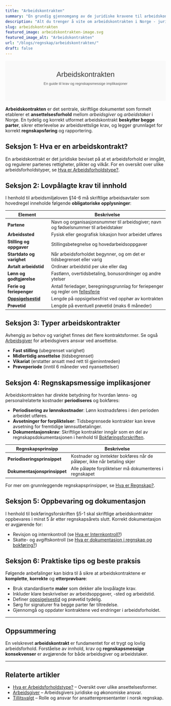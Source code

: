 ```yaml
---
title: "Arbeidskontrakten"
summary: "En grundig gjennomgang av de juridiske kravene til arbeidskontrakten, dens innhold, typer og betydning for regnskap og rapportering i Norge."
description: "Alt du trenger å vite om arbeidskontrakten i Norge - juridiske krav, innhold, typer og regnskapsmessige konsekvenser."
slug: arbeidskontrakten
featured_image: arbeidskontrakten-image.svg
featured_image_alt: "Arbeidskontrakten"
url: "/blogs/regnskap/arbeidskontrakten/"
draft: false
---
```


![Arbeidskontrakten](arbeidskontrakten-image.svg)

**Arbeidskontrakten** er det sentrale, skriftlige dokumentet som formelt etablerer et **ansettelsesforhold** mellom *arbeidsgiver* og *arbeidstaker* i Norge. En tydelig og korrekt utformet arbeidskontrakt **beskytter begge parter**, sikrer etterlevelse av arbeidsrettslige krav, og legger grunnlaget for korrekt **regnskapsføring** og rapportering.

## Seksjon 1: Hva er en arbeidskontrakt?

En arbeidskontrakt er det juridiske beviset på at et arbeidsforhold er inngått, og regulerer partenes rettigheter, plikter og vilkår. For en oversikt over ulike arbeidsforholdstyper, se [Hva er Arbeidsforholdstype?](/blogs/regnskap/hva-er-arbeidsforholdstype "Hva er Arbeidsforholdstype?").

## Seksjon 2: Lovpålagte krav til innhold

I henhold til arbeidsmiljøloven §14-6 må skriftlige arbeidsavtaler som hovedregel inneholde følgende **obligatoriske opplysninger**:

| Element                | Beskrivelse                                                       |
|------------------------|-------------------------------------------------------------------|
| **Partene**            | Navn og organisasjonsnummer til arbeidsgiver; navn og fødselsnummer til arbeidstaker |
| **Arbeidssted**        | Fysisk eller geografisk lokasjon hvor arbeidet utføres            |
| **Stilling og oppgaver** | Stillingsbetegnelse og hovedarbeidsoppgaver                    |
| **Startdato og varighet** | Når arbeidsforholdet begynner, og om det er tidsbegrenset eller varig |
| **Avtalt arbeidstid**  | Ordinær arbeidstid per uke eller dag                             |
| **Lønn og godtgjørelse** | Fastlønn, overtidsbetaling, bonusordninger og andre ytelser     |
| **Ferie og feriepenger** | Antall feriedager, beregningsgrunnlag for feriepenger og regler om [fellesferie](/blogs/regnskap/fellesferie "Fellesferie: Hva, regler og planlegging i Norge") |
| **[Oppsigelsestid](/blogs/regnskap/oppsigelsestid "Oppsigelsestid")**   | Lengde på oppsigelsesfrist ved opphør av kontrakten              |
| **Prøvetid**           | Lengde på eventuell prøvetid (maks 6 måneder)                     |

## Seksjon 3: Typer arbeidskontrakter

Avhengig av behov og varighet finnes det flere kontraktsformer. Se også [Arbeidsgiver](/blogs/regnskap/arbeidsgiver "Arbeidsgiver – Roller og Ansvar i Norsk Arbeidsliv og Regnskap") for arbeidsgivers ansvar ved ansettelse.

- **Fast stilling** (ubegrenset varighet)
- **Midlertidig ansettelse** (tidsbegrenset)
- **Vikariat** (erstatter ansatt med rett til gjeninntreden)
- **Prøveperiode** (inntil 6 måneder ved nyansettelser)

## Seksjon 4: Regnskapsmessige implikasjoner

Arbeidskontrakten har direkte betydning for hvordan lønns- og personalrelaterte kostnader **periodiseres** og bokføres:

- **Periodisering av lønnskostnader**: Lønn kostnadsføres i den perioden arbeidet utføres.
- **Avsetninger for forpliktelser**: Tidsbegrensede kontrakter kan kreve avsetning for fremtidige lønnsutbetalinger.
- **Dokumentasjonskrav**: Skriftlige kontrakter inngår som en del av regnskapsdokumentasjonen i henhold til [Bokføringsforskriften](/blogs/regnskap/hva-er-bokforingsforskriften "Hva er Bokføringsforskriften? Komplett Guide til Norske Bokføringskrav og Regler").

| Regnskapsprinsipp           | Beskrivelse                                                       |
|-----------------------------|-------------------------------------------------------------------|
| **Periodiseringsprinsippet**| Kostnader og inntekter bokføres når de påløper, ikke når betaling skjer |
| **Dokumentasjonsprinsippet** | Alle påløpte forpliktelser må dokumenteres i regnskapet            |

For mer om grunnleggende regnskapsprinsipper, se [Hva er Regnskap?](/blogs/regnskap/hva-er-regnskap "Hva er Regnskap?").

## Seksjon 5: Oppbevaring og dokumentasjon

I henhold til bokføringsforskriften §5-1 skal skriftlige arbeidskontrakter oppbevares i minst 5 år etter regnskapsårets slutt. Korrekt dokumentasjon er avgjørende for:

- Revisjon og internkontroll (se [Hva er Internkontroll?](/blogs/regnskap/hva-er-internkontroll "Hva er Internkontroll?"))
- Skatte- og avgiftskontroll (se [Hva er dokumentasjon i regnskap og bokføring?](/blogs/regnskap/hva-er-dokumentasjon-regnskap-bokforing "Hva er dokumentasjon i regnskap og bokføring?"))

## Seksjon 6: Praktiske tips og beste praksis

Følgende anbefalinger kan bidra til å sikre at arbeidskontraktene er **komplette**, **korrekte** og **etterprøvbare**:

- Bruk standardiserte **maler** som dekker alle lovpålagte krav.
- Inkluder klare beskrivelser av arbeidsoppgaver, -sted og arbeidstid.
- Definer [oppsigelsestid](/blogs/regnskap/oppsigelsestid "Oppsigelsestid") og prøvetid tydelig.
- Sørg for signaturer fra begge parter før tiltredelse.
- Gjennomgå og oppdater kontraktene ved endringer i arbeidsforholdet.

---

## Oppsummering

En velskrevet **arbeidskontrakt** er fundamentet for et trygt og lovlig arbeidsforhold. Forståelse av innhold, krav og **regnskapsmessige konsekvenser** er avgjørende for både arbeidsgiver og arbeidstaker.

---

## Relaterte artikler

  - [Hva er Arbeidsforholdstype?](/blogs/regnskap/hva-er-arbeidsforholdstype "Hva er Arbeidsforholdstype?") – Oversikt over ulike ansettelsesformer.
  - [Arbeidsgiver](/blogs/regnskap/arbeidsgiver "Arbeidsgiver – Roller og Ansvar i Norsk Arbeidsliv og Regnskap") – Arbeidsgivers juridiske og økonomiske ansvar.
  - [Tillitsvalgt](/blogs/regnskap/tillitsvalgt "Tillitsvalgt – Rolle og ansvar i norsk regnskap") – Rolle og ansvar for ansatterepresentanter i norsk regnskap.
